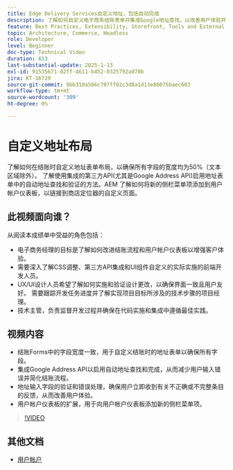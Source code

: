 ```yaml
---
title: Edge Delivery Services自定义地址，包括自动完成
description: 了解如何自定义电子商务结账表单并集成Google地址查找，以改善用户体验并减少输入错误。
feature: Best Practices, Extensibility, Storefront, Tools and External Services
topic: Architecture, Commerce, Headless
role: Developer
level: Beginner
doc-type: Technical Video
duration: 613
last-substantial-update: 2025-1-13
exl-id: 91535671-02ff-4611-b452-0325792ad70b
jira: KT-16729
source-git-commit: 9bb310a586c707ff02c3d8a1d13e86075baec603
workflow-type: tm+mt
source-wordcount: '309'
ht-degree: 0%

---
```



# 自定义地址布局

了解如何在结账时自定义地址表单布局，以确保所有字段的宽度均为50%（文本区域除外）。 了解使用集成的第三方API(尤其是Google Address API)启用地址表单中的自动地址查找和验证的方法。&#x200B;AEM 了解如何将新的侧栏菜单项添加到用户帐户仪表板，以链接到商店定位器的自定义页面。

## 此视频面向谁？

从阅读本成绩单中受益的角色包括：

* 电子商务经理的目标是了解如何改进结账流程和用户帐户仪表板以增强客户体验。
* 需要深入了解CSS调整、第三方API集成和UI组件自定义的实际实施的前端开发人员。
* UX/UI设计人员希望了解如何实施和验证设计更改，以确保界面一致且用户友好。
需要跟踪开发任务进度并了解实现项目目标所涉及的技术步骤的项目经理。
* 技术主管，负责监督开发过程并确保在代码实施和集成中遵循最佳实践。


## 视频内容

* 结账Forms中的字段宽度一致，用于自定义结账时的地址表单以确保所有字段。
* 集成Google Address API以启用自动地址查找和完成，从而减少用户输入错误并简化结账流程。
* 地址输入字段的验证和错误处理，确保用户立即收到有关不正确或不完整条目的反馈，从而改善用户体验。
* 用户帐户仪表板的扩展，用于向用户帐户仪表板添加新的侧栏菜单项。

>[!VIDEO](https://video.tv.adobe.com/v/3442787?learn=on)

## 其他文档

* [用户帐户](https://experienceleague.adobe.com/developer/commerce/storefront/dropins/user-account/tutorials/?lang=zh-Hans)
